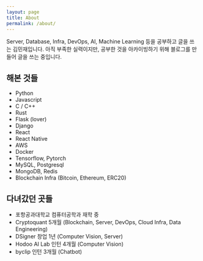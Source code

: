 ```yaml
---
layout: page
title: About
permalink: /about/
---
```


Server, Database, Infra, DevOps, AI, Machine Learning 등을 공부하고 글을 쓰는 김민재입니다. 아직 부족한 실력이지만, 공부한 것을 아카이빙하기 위해 블로그를 만들어 글을 쓰는 중입니다.

## 해본 것들
- Python
- Javascript
- C / C++
- Rust
- Flask (lover)
- Django
- React
- React Native
- AWS
- Docker
- Tensorflow, Pytorch
- MySQL, Postgresql
- MongoDB, Redis
- Blockchain Infra (Bitcoin, Ethereum, ERC20)

## 다녀갔던 곳들
- 포항공과대학교 컴퓨터공학과 재학 중
- Cryptoquant 5개월 (Blockchain, Server, DevOps, Cloud Infra, Data Engineering)
- DSigner 창업 1년 (Computer Vision, Server)
- Hodoo AI Lab 인턴 4개월 (Computer Vision)
- byclip 인턴 3개월 (Chatbot)

